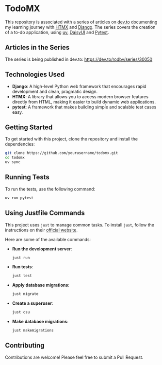# TodoMX

This repository is associated with a series of articles on [dev.to](https://dev.to/rodbv/series/30050) documenting my learning journey with [HTMX](https://htmx.org/) and [Django](https://www.djangoproject.com/). The series covers the creation of a to-do application, using [uv](https://docs.astral.sh/uv/), [DaisyUI](https://daisyui.com/) and [Pytest](https://docs.pytest.org/en/stable/).

## Articles in the Series

The series is being published in dev.to: https://dev.to/rodbv/series/30050

## Technologies Used

- **Django**: A high-level Python web framework that encourages rapid development and clean, pragmatic design.
- **HTMX**: A library that allows you to access modern browser features directly from HTML, making it easier to build dynamic web applications.
- **pytest**: A framework that makes building simple and scalable test cases easy.

## Getting Started

To get started with this project, clone the repository and install the dependencies:

```sh
git clone https://github.com/yourusername/todomx.git
cd todomx
uv sync
```

## Running Tests

To run the tests, use the following command:

```sh
uv run pytest
```

## Using Justfile Commands

This project uses `just` to manage common tasks. To install `just`, follow the instructions on their [official website](https://just.systems/).

Here are some of the available commands:

- **Run the development server**:
  ```sh
  just run
  ```

- **Run tests**:
  ```sh
  just test
  ```

- **Apply database migrations**:
  ```sh
  just migrate
  ```

- **Create a superuser**:
  ```sh
  just csu
  ```

- **Make database migrations**:
  ```sh
  just makemigrations
  ```

## Contributing

Contributions are welcome! Please feel free to submit a Pull Request.

